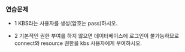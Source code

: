 ### 연습문제
* 1 KBS라는 사용자를 생성(암호는 pass)하시오.

* 2 기본적인 권한 부여를 하지 않으면 데이터베이스에 로그인이 불가능하므로 connect와 resource 권한을
kbs 사용자에게 부여하시오.

